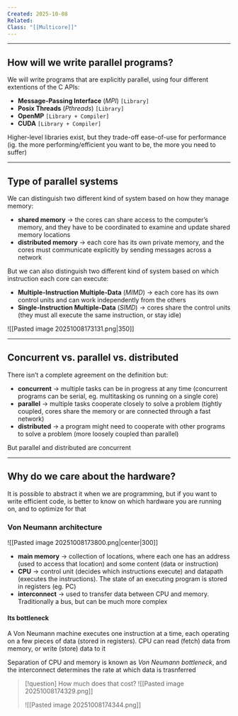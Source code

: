 ```yaml
---
Created: 2025-10-08
Related:
Class: "[[Multicore]]"
---
```

---
## How will we write parallel programs?
We will write programs that are explicitly parallel, using four different extentions of the C APIs:
- **Message-Passing Interface** (*MPI*) `[Library]`
- **Posix Threads** (*Pthreads*) `[Library]`
- **OpenMP** `[Library + Compiler]`
- **CUDA** `[Library + Compiler]`

Higher-level libraries exist, but they trade-off ease-of-use for performance (ig. the more performing/efficient you want to be, the more you need to suffer)

---
## Type of parallel systems
We can distinguish two different kind of system based on how they manage memory:
- **shared memory** → the cores can share access to the computer’s memory, and they have to be coordinated to examine and update shared memory locations
- **distributed memory** → each core has its own private memory, and the cores must communicate explicitly by sending messages across a network

But we can also distinguish two different kind of system based on which instruction each core can execute:
- **Multiple-Instruction Multiple-Data** (*MIMD*) → each core has its own control units and can work independently from the others
- **Single-Instruction Multiple-Data** (*SIMD*) → cores share the control units (they must all execute the same instruction, or stay idle)

![[Pasted image 20251008173131.png|350]]

---
## Concurrent vs. parallel vs. distributed
There isn’t a complete agreement on the definition but:
- **concurrent** → multiple tasks can be in progress at any time (concurrent programs can be serial, eg. multitasking os running on a single core)
- **parallel** → multiple tasks cooperate closely to solve a problem (tightly coupled, cores share the memory or are connected through a fast network)
- **distributed** → a program might need to cooperate with other programs to solve a problem (more loosely coupled than parallel)

But parallel and distributed are concurrent

---
## Why do we care about the hardware?
It is possible to abstract it when we are programming, but if you want to write efficient code, is better to know on which hardware you are running on, and to optimize for that

### Von Neumann architecture
![[Pasted image 20251008173800.png|center|300]]

- **main memory** → collection of locations, where each one has an address (used to access that location) and some content (data or instruction)
- **CPU** → control unit (decides which instructions execute) and datapath (executes the instructions). The state of an executing program is stored in registers (eg. PC)
- **interconnect** → used to transfer data between CPU and memory. Traditionally a bus, but can be much more complex

#### Its bottleneck
A Von Neumann machine executes one instruction at a time, each operating on a few pieces of data (stored in registers). CPU can read (fetch) data from memory, or write (store) data to it

Separation of CPU and memory is known as *Von Neumann bottleneck*, and the interconnect determines the rate at which data is trasnferred

>[!question] How much does that cost?
>![[Pasted image 20251008174329.png]]
>
>![[Pasted image 20251008174344.png]]

